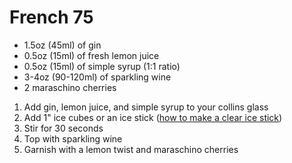 # French 75

- 1.5oz (45ml) of gin
- 0.5oz (15ml) of fresh lemon juice
- 0.5oz (15ml) of simple syrup (1:1 ratio)
- 3-4oz (90-120ml) of sparkling wine
- 2 maraschino cherries
1. Add gin, lemon juice, and simple syrup to your collins glass
2. Add 1" ice cubes or an ice stick ([how to make a clear ice stick](http://www.cocktailchemistrylab.com/home/clear-ice))
3. Stir for 30 seconds
4. Top with sparkling wine
5. Garnish with a lemon twist and maraschino cherries
